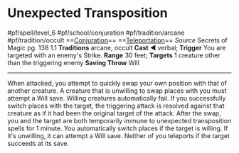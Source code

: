 # Unexpected Transposition
#pf/spell/level_6 #pf/school/conjuration #pf/tradition/arcane #pf/tradition/occult
==[Conjuration](../../../Traits/Conjuration.md)== ==[Teleportation](../../../Traits/Teleportation.md)==
*Source* Secrets of Magic pg. 138 1.1
**Traditions** arcane, occult
**Cast** ◄ verbal; **Trigger** You are targeted with an enemy's Strike.
**Range** 30 feet; **Targets** 1 creature other than the triggering enemy
**Saving Throw** Will

---
When attacked, you attempt to quickly swap your own position with that of another creature. A creature that is unwilling to swap places with you must attempt a Will save. Willing creatures automatically fail. If you successfully switch places with the target, the triggering attack is resolved against that creature as if it had been the original target of the attack. After the swap, you and the target are both temporarily immune to unexpected transposition spells for 1 minute. You automatically switch places if the target is willing. If it's unwilling, it can attempt a Will save. Neither of you teleports if the target succeeds at its save.